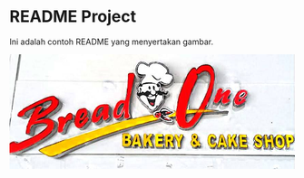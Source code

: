 # README Project

Ini adalah contoh README yang menyertakan gambar.

![Logo Project](Images/fav.jpg)
